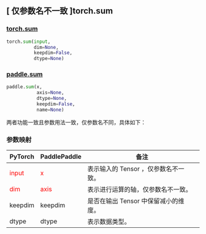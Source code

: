## [ 仅参数名不一致 ]torch.sum
### [torch.sum](https://pytorch.org/docs/stable/generated/torch.sum.html?highlight=sum#torch.sum)

```python
torch.sum(input,
          dim=None,
          keepdim=False,
          dtype=None)
```

### [paddle.sum](https://www.paddlepaddle.org.cn/documentation/docs/zh/api/paddle/sum_cn.html#sum)

```python
paddle.sum(x,
           axis=None,
           dtype=None,
           keepdim=False,
           name=None)
```

两者功能一致且参数用法一致，仅参数名不同，具体如下：
### 参数映射
| PyTorch       | PaddlePaddle | 备注                                                   |
| ------------- | ------------ | ------------------------------------------------------ |
| <font color='red'> input </font> | <font color='red'> x </font> | 表示输入的 Tensor ，仅参数名不一致。  |
| <font color='red'> dim </font> | <font color='red'> axis </font> | 表示进行运算的轴，仅参数名不一致。  |
| keepdim           | keepdim         | 是否在输出 Tensor 中保留减小的维度。 |
| dtype           | dtype         | 表示数据类型。 |
